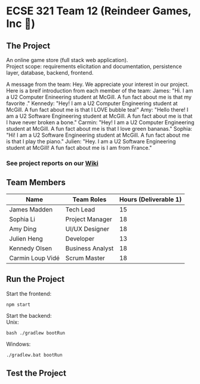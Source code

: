 # ECSE 321 Team 12 (Reindeer Games, Inc 🦌)

## The Project
An online game store (full stack web application).\
Project scope: requirements elicitation and documentation, persistence layer, database, backend, frontend.

A message from the team: 
Hey. We appreciate your interest in our project. Here is a breif introduction from each member of the team: 
James: "Hi. I am a U2 Computer Enineering student at McGill. A fun fact about me is that my favorite ."
Kennedy: "Hey! I am a U2 Computer Engineering student at McGill. A fun fact about me is that I LOVE bubble tea!"
Amy: "Hello there! I am a U2 Software Engineering student at McGill. A fun fact about me is that I have never broken a bone."
Carmin: "Hey! I am a U2 Computer Engineering student at McGill. A fun fact about me is that I love green bananas."
Sophia: "Hi! I am a U2 Software Engineering student at McGill. A fun fact about me is that I play the piano."
Julien: "Hey. I am a U2 Software Engineering student at McGill! A fun fact about me is I am from France."


### See project reports on our [Wiki](https://github.com/McGill-ECSE321-Fall2024/project-group-12/wiki)

## Team Members
| Name             | Team Roles       | Hours (Deliverable 1) |
| ---------------- | ---------------- | --------------------- |
| James Madden     | Tech Lead        |  15                   |
| Sophia Li        | Project Manager  |  18                   |
| Amy Ding         | UI/UX Designer   |  18                   |
| Julien Heng      | Developer        |  13                   |
| Kennedy Olsen    | Business Analyst |  18                   |
| Carmin Loup Vidé | Scrum Master     |  18                   |

## Run the Project
Start the frontend:
```
npm start
```
Start the backend:\
Unix:
```
bash ./gradlew bootRun
```
Windows:
```
./gradlew.bat bootRun
```

## Test the Project
